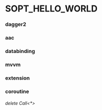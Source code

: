 # SOPT_HELLO_WORLD

### dagger2

### aac

### databinding

### mvvm

### extension

### coroutine
###### delete Call<*>
